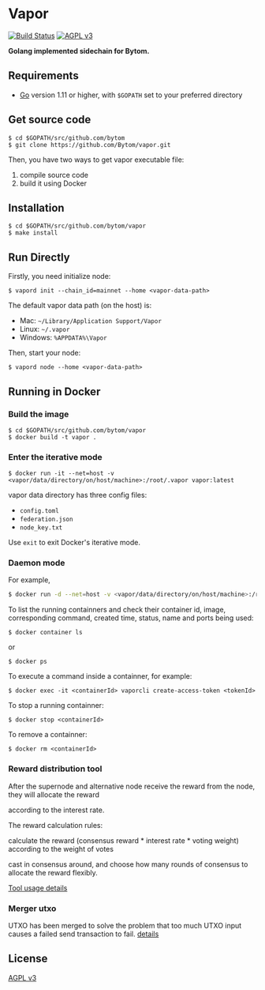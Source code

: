 Vapor
======

[![Build Status](https://travis-ci.org/Bytom/vapor.svg)](https://travis-ci.org/Bytom/vapor) [![AGPL v3](https://img.shields.io/badge/license-AGPL%20v3-brightgreen.svg)](./LICENSE)

**Golang implemented sidechain for Bytom.**

## Requirements

- [Go](https://golang.org/doc/install) version 1.11 or higher, with `$GOPATH` set to your preferred directory

## Get source code

```
$ cd $GOPATH/src/github.com/bytom
$ git clone https://github.com/Bytom/vapor.git
```

Then, you have two ways to get vapor executable file:

1. compile source code
2. build it using Docker

## Installation

```
$ cd $GOPATH/src/github.com/bytom/vapor
$ make install
```

## Run Directly

Firstly, you need initialize node:

```
$ vapord init --chain_id=mainnet --home <vapor-data-path>
```

The default vapor data path (on the host) is:
+ Mac: `~/Library/Application Support/Vapor`
+ Linux: `~/.vapor`
+ Windows: `%APPDATA%\Vapor`

Then, start your node:

```
$ vapord node --home <vapor-data-path>
```

## Running in Docker

### Build the image

```
$ cd $GOPATH/src/github.com/bytom/vapor
$ docker build -t vapor .
```

### Enter the iterative mode

```
$ docker run -it --net=host -v <vapor/data/directory/on/host/machine>:/root/.vapor vapor:latest
```

vapor data directory has three config files:

- `config.toml`
- `federation.json`
- `node_key.txt`

Use `exit` to exit Docker's iterative mode.

### Daemon mode

For example,

```bash
$ docker run -d --net=host -v <vapor/data/directory/on/host/machine>:/root/.vapor vapor:latest vapord node --web.closed --auth.disable
```

To list the running containners and check their container id, image, corresponding command, created time, status, name and ports being used:

```
$ docker container ls
```

or

```
$ docker ps
```

To execute a command inside a containner, for example:

```
$ docker exec -it <containerId> vaporcli create-access-token <tokenId>
```

To stop a running containner:

```
$ docker stop <containerId>
```

To remove a containner:

```
$ docker rm <containerId>
```

### Reward distribution tool

After the supernode and alternative node receive the reward from the node, they will allocate the reward

according to the interest rate. 

The reward calculation rules: 

 calculate the reward (consensus reward * interest rate * voting weight) according to the weight of votes

cast in consensus around, and choose how many rounds of consensus to allocate the reward flexibly.

[Tool usage details](./cmd/votereward/README.md)


### Merger utxo
UTXO has been merged to solve the problem that too much UTXO input causes a failed send transaction to fail. 
[details](./cmd/utxomerge/README.md)

## License

[AGPL v3](./LICENSE)
